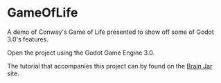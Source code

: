 # GameOfLife

A demo of Conway's Game of Life presented to show off some of Godot 3.0's features. 

Open the project using the Godot Game Engine 3.0.

The tutorial that accompanies this project can by found on the [Brain Jar](http://127.0.0.1:8000/game-of-life/) site.
